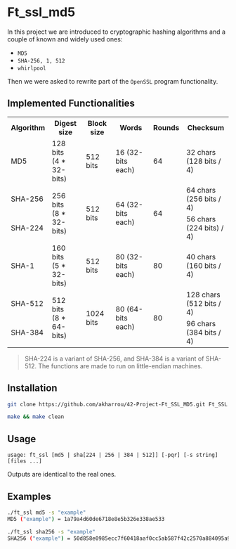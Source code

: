 # Ft_ssl_md5

In this project we are introduced to cryptographic hashing algorithms and a couple of known and widely used ones:
  * `MD5`
  * `SHA-256, 1, 512`
  * `whirlpool`

Then we were asked to rewrite part of the `OpenSSL` program functionality.

## Implemented Functionalities
<table>
  <tr>
    <th text-align=right>Algorithm</th>
    <th>Digest size</th>
    <th>Block size</th>
    <th>Words</th>
    <th>Rounds</th>
    <th>Checksum</th>
  </tr>
  <tr>
    <td>MD5</td>
    <td>128 bits<br>(4 * 32-bits)</td>
    <td>512 bits</td>
    <td>16 (32-bits each)</td>
    <td>64</td>
    <td>32 chars<br>(128 bits / 4)</td>
  </tr>
  <tr>
    <td>SHA-256</td>
    <td rowspan=2>256 bits<br>(8 * 32-bits)</td>
    <td rowspan=2>512 bits</td>
    <td rowspan=2>64 (32-bits each)</td>
    <td rowspan=2>64</td>
    <td>64 chars<br>(256 bits / 4)</td>
  </tr>
  <tr>
    <td>SHA-224</td>
    <td>56 chars<br>(224 bits) / 4)</td>
  </tr>
  <tr>
    <td>SHA-1</td>
    <td>160 bits<br>(5 * 32-bits)</td>
    <td>512 bits</td>
    <td>80 (32-bits each)</td>
    <td>80</td>
    <td>40 chars<br>(160 bits / 4)</td>
  </tr>
  <tr>
    <td>SHA-512</td>
    <td rowspan=2>512 bits<br>(8 * 64-bits)</td>
    <td rowspan=2>1024 bits</td>
    <td rowspan=2>80 (64-bits each)</td>
    <td rowspan=2>80</td>
    <td>128 chars<br>(512 bits / 4)</td>
  </tr>
  <tr>
    <td>SHA-384</td>
    <td>96 chars<br>(384 bits / 4)</td>
  </tr>
</table>

>SHA-224 is a variant of SHA-256, and SHA-384 is a variant of SHA-512.
>The functions are made to run on little-endian machines.

## Installation
```bash
git clone https://github.com/akharrou/42-Project-Ft_SSL_MD5.git Ft_SSL && cd Ft_SSL
```

```bash
make && make clean
```

## Usage

```
usage: ft_ssl [md5 | sha[224 | 256 | 384 | 512]] [-pqr] [-s string] [files ...]
```

Outputs are identical to the real ones.

## Examples

```bash
./ft_ssl md5 -s "example"
MD5 ("example") = 1a79a4d60de6718e8e5b326e338ae533
```
```bash
./ft_ssl sha256 -s "example"
SHA256 ("example") = 50d858e0985ecc7f60418aaf0cc5ab587f42c2570a884095a9e8ccacd0f6545c
```

